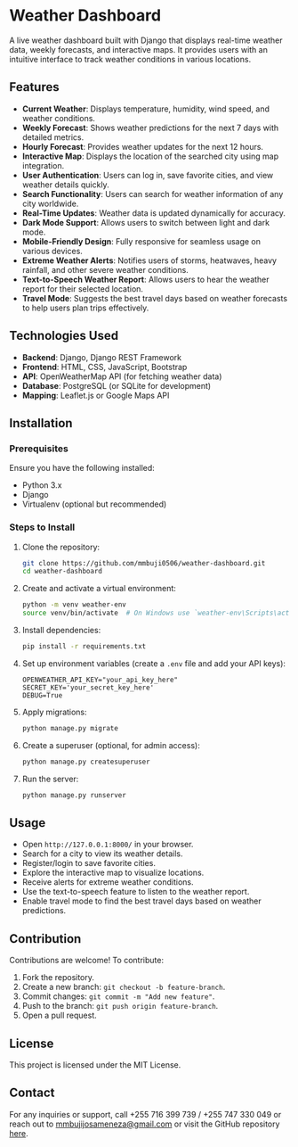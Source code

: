 # Weather Dashboard

A live weather dashboard built with Django that displays real-time weather data, weekly forecasts, and interactive maps. It provides users with an intuitive interface to track weather conditions in various locations.

## Features
- **Current Weather**: Displays temperature, humidity, wind speed, and weather conditions.
- **Weekly Forecast**: Shows weather predictions for the next 7 days with detailed metrics.
- **Hourly Forecast**: Provides weather updates for the next 12 hours.
- **Interactive Map**: Displays the location of the searched city using map integration.
- **User Authentication**: Users can log in, save favorite cities, and view weather details quickly.
- **Search Functionality**: Users can search for weather information of any city worldwide.
- **Real-Time Updates**: Weather data is updated dynamically for accuracy.
- **Dark Mode Support**: Allows users to switch between light and dark mode.
- **Mobile-Friendly Design**: Fully responsive for seamless usage on various devices.
- **Extreme Weather Alerts**: Notifies users of storms, heatwaves, heavy rainfall, and other severe weather conditions.
- **Text-to-Speech Weather Report**: Allows users to hear the weather report for their selected location.
- **Travel Mode**: Suggests the best travel days based on weather forecasts to help users plan trips effectively.

## Technologies Used
- **Backend**: Django, Django REST Framework
- **Frontend**: HTML, CSS, JavaScript, Bootstrap
- **API**: OpenWeatherMap API (for fetching weather data)
- **Database**: PostgreSQL (or SQLite for development)
- **Mapping**: Leaflet.js or Google Maps API

## Installation
### Prerequisites
Ensure you have the following installed:
- Python 3.x
- Django
- Virtualenv (optional but recommended)

### Steps to Install
1. Clone the repository:
   ```bash
   git clone https://github.com/mmbuji0506/weather-dashboard.git
   cd weather-dashboard
   ```
2. Create and activate a virtual environment:
   ```bash
   python -m venv weather-env
   source venv/bin/activate  # On Windows use `weather-env\Scripts\activate`
   ```
3. Install dependencies:
   ```bash
   pip install -r requirements.txt
   ```
4. Set up environment variables (create a `.env` file and add your API keys):
   ```
   OPENWEATHER_API_KEY="your_api_key_here"
   SECRET_KEY='your_secret_key_here'
   DEBUG=True
   ```
5. Apply migrations:
   ```bash
   python manage.py migrate
   ```
6. Create a superuser (optional, for admin access):
   ```bash
   python manage.py createsuperuser
   ```
7. Run the server:
   ```bash
   python manage.py runserver
   ```

## Usage
- Open `http://127.0.0.1:8000/` in your browser.
- Search for a city to view its weather details.
- Register/login to save favorite cities.
- Explore the interactive map to visualize locations.
- Receive alerts for extreme weather conditions.
- Use the text-to-speech feature to listen to the weather report.
- Enable travel mode to find the best travel days based on weather predictions.

## Contribution
Contributions are welcome! To contribute:
1. Fork the repository.
2. Create a new branch: `git checkout -b feature-branch`.
3. Commit changes: `git commit -m "Add new feature"`.
4. Push to the branch: `git push origin feature-branch`.
5. Open a pull request.

## License
This project is licensed under the MIT License.

## Contact
For any inquiries or support, call +255 716 399 739 / +255 747 330 049 or reach out to mmbujijosameneza@gmail.com or visit the GitHub repository [here](https://github.com/mmbuji0506/weather-dashboard).